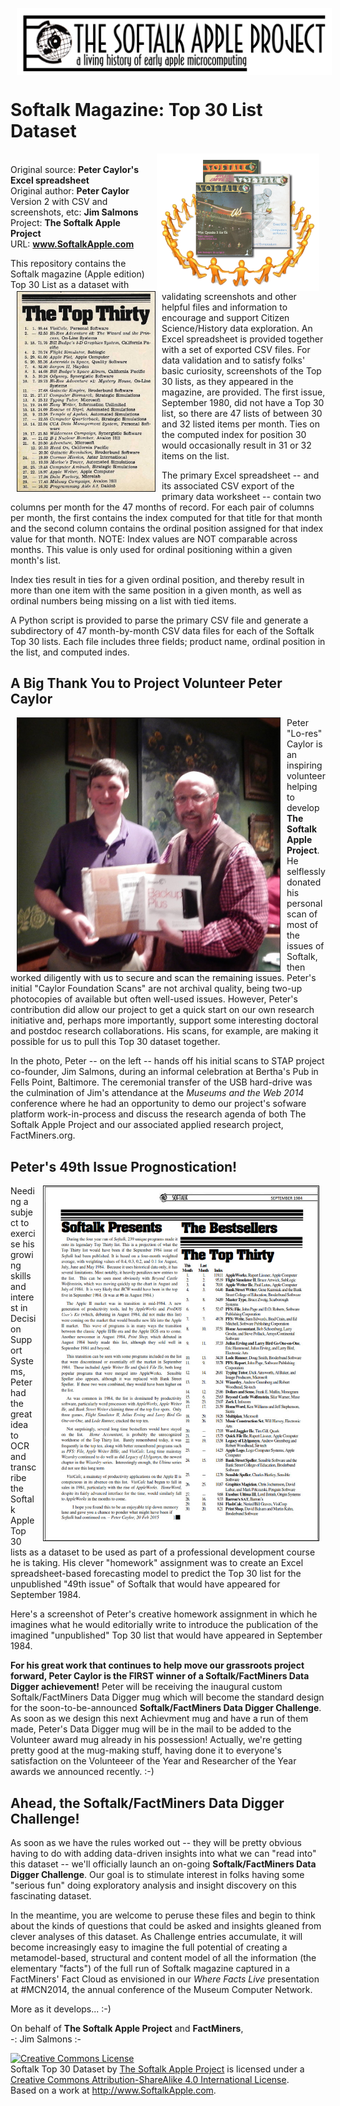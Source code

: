 <img src="https://raw.githubusercontent.com/SoftalkAppleProject/datasets_top30/master/images/STAP_masthead_1200.png" width="600" align="center" hspace="10" vspace="0" border="0" /><br />
# Softalk Magazine: Top 30 List Dataset

<img src="https://raw.githubusercontent.com/SoftalkAppleProject/datasets_top30/master/images/what_softalk_means_to_us.png" width="260" align="right" hspace="10" vspace="0" border="0" /><br />
Original source: **Peter Caylor's Excel spreadsheet** <br />
Original author: **Peter Caylor** <br />
Version 2 with CSV and screenshots, etc: **Jim Salmons** <br />
Project: **The Softalk Apple Project** <br />
URL: **www.SoftalkApple.com**

<img src="https://raw.githubusercontent.com/SoftalkAppleProject/datasets_top30/master/Screenshots/v1n03_Nov80_top30.jpg" width="220" align="left" hspace="10" border="1" />
This repository contains the Softalk magazine (Apple edition) Top 30 List as a dataset with validating screenshots and other helpful files and information to encourage and support Citizen Science/History data exploration. An Excel spreadsheet is provided together with a set of exported CSV files. For data validation and to satisfy folks' basic curiosity, screenshots of the Top 30 lists, as they appeared in the magazine, are provided. The first issue, September 1980, did not have a Top 30 list, so there are 47 lists of between 30 and 32 listed items per month. Ties on the computed index for position 30 would occasionally result in 31 or 32 items on the list.

The primary Excel spreadsheet -- and its associated CSV export of the primary data worksheet -- contain two columns per month for the 47 months of record. For each pair of columns per month, the first contains the index computed for that title for that month and the second column contains the ordinal position assigned for that index value for that month. NOTE: Index values are NOT comparable across months. This value is only used for ordinal positioning within a given month's list.

Index ties result in ties for a given ordinal position, and thereby result in more than one item with the same position in a given month, as well as ordinal numbers being missing on a list with tied items.

A Python script is provided to parse the primary CSV file and generate a subdirectory of 47 month-by-month CSV data files for each of the Softalk Top 30 lists. Each file includes three fields; product name, ordinal position in the list, and computed indes.

## A Big Thank You to Project Volunteer Peter Caylor

<img src="https://raw.githubusercontent.com/SoftalkAppleProject/datasets_top30/master/images/LoRes_Peter_Caylor_handsoff_Softalk_megascans_to_Jim_Salmons.jpg" width="420" align="left" hspace="10" border="1" />Peter "Lo-res" Caylor is an inspiring volunteer helping to develop **The Softalk Apple Project**. He selflessly donated his personal scan of most of the issues of Softalk, then worked diligently with us to secure and scan the remaining issues. Peter's initial "Caylor Foundation Scans" are not archival quality, being two-up photocopies of available but often well-used issues. However, Peter's contribution did allow our project to get a quick start on our own research initiative and, perhaps more importantly, support some interesting doctoral and postdoc research collaborations. His scans, for example, are making it possible for us to pull this Top 30 dataset together.

In the photo, Peter -- on the left -- hands off his initial scans to STAP project co-founder, Jim Salmons, during an informal celebration at Bertha's Pub in Fells Point, Baltimore. The ceremonial transfer of the USB hard-drive was the culmination of Jim's attendance at the *Museums and the Web 2014* conference where he had an opportunity to demo our project's sofware platform work-in-process and discuss the research agenda of both The Softalk Apple Project and our associated applied research project, FactMiners.org.

## Peter's 49th Issue Prognostication!
<img src="https://raw.githubusercontent.com/SoftalkAppleProject/datasets_top30/master/images/Peters_issue49_forecast_top30.png" width="440" align="right" hspace="10" border="1" />
Needing a subject to exercise his growing skills and interest in Decision Support Systems, Peter had the great idea to OCR and transcribe the Softalk Apple Top 30 lists as a dataset to be used as part of a professional development course he is taking. His clever "homework" assignment was to create an Excel spreadsheet-based forecasting model to predict the Top 30 list for the unpublished "49th issue" of Softalk that would have appeared for September 1984.

Here's a screenshot of Peter's creative homework assignment in which he imagines what he would editorially write to introduce the publication of the imagined "unpublished" Top 30 list that would have appeared in September 1984.

**For his great work that continues to help move our grassroots project forward, Peter Caylor is the FIRST winner of a Softalk/FactMiners Data Digger achievement!** Peter will be receiving the inaugural custom Softalk/FactMiners Data Digger mug which will become the standard design for the soon-to-be-announced **Softalk/FactMiners Data Digger Challenge**. As soon as we design this next Achievment mug and have a run of them made, Peter's Data Digger mug will be in the mail to be added to the Volunteer award mug already in his possession! Actually, we're getting pretty good at the mug-making stuff, having done it to everyone's satisfaction on the Volunteeer of the Year and Researcher of the Year awards we announced recently. :-)

## Ahead, the Softalk/FactMiners Data Digger Challenge!

As soon as we have the rules worked out -- they will be pretty obvious having to do with adding data-driven insights into what we can "read into" this dataset -- we'll officially launch an on-going **Softalk/FactMiners Data Digger Challenge**. Our goal is to stimulate interest in folks having some "serious fun" doing exploratory analysis and insight discovery on this fascinating dataset.

In the meantime, you are welcome to peruse these files and begin to think about the kinds of questions that could be asked and insights gleaned from clever analyses of this dataset. As Challenge entries accumulate, it will become increasingly easy to imagine the full potential of creating a metamodel-based, structural and content model of all the information (the elementary "facts") of the full run of Softalk magazine captured in a FactMiners' Fact Cloud as envisioned in our *Where Facts Live* presentation at #MCN2014, the annual conference of the Museum Computer Network.

More as it develops... :-)

On behalf of **The Softalk Apple Project** and **FactMiners**,<br />
-: Jim Salmons :-<br />

<a rel="license" href="http://creativecommons.org/licenses/by-sa/4.0/"><img alt="Creative Commons License" style="border-width:0" src="https://i.creativecommons.org/l/by-sa/4.0/88x31.png" /></a><br /><span xmlns:dct="http://purl.org/dc/terms/" property="dct:title">Softalk Top 30 Dataset</span> by <a xmlns:cc="http://creativecommons.org/ns#" href="http://www.SoftalkApple.com" property="cc:attributionName" rel="cc:attributionURL">The Softalk Apple Project</a> is licensed under a <a rel="license" href="http://creativecommons.org/licenses/by-sa/4.0/">Creative Commons Attribution-ShareAlike 4.0 International License</a>.<br />Based on a work at <a xmlns:dct="http://purl.org/dc/terms/" href="http://www.SoftalkApple.com" rel="dct:source">http://www.SoftalkApple.com</a>.

